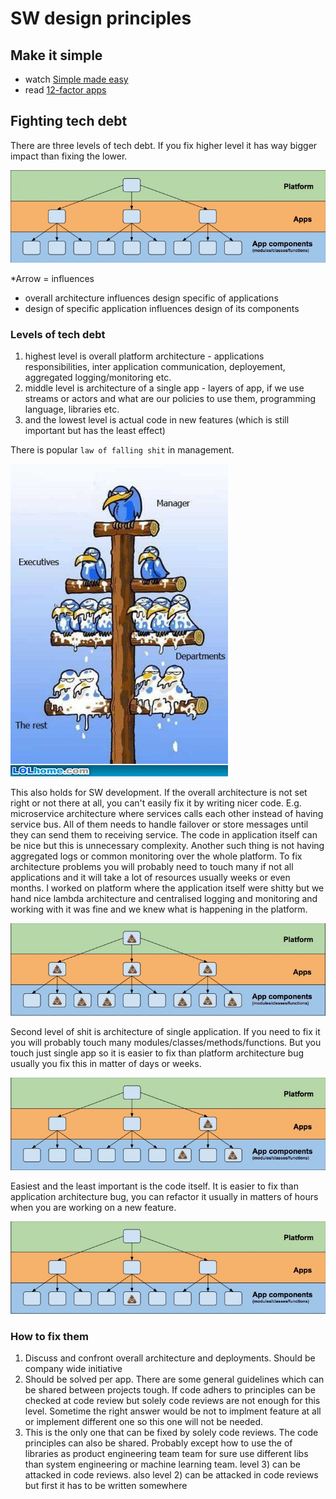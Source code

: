 # SW design principles

## Make it simple
* watch [Simple made easy](https://www.infoq.com/presentations/Simple-Made-Easy) 
* read [12-factor apps](https://12factor.net/)

## Fighting tech debt

There are three levels of tech debt. If you fix higher level it has way bigger impact than fixing the lower.

![levels](levels.jpg)

*Arrow = influences
* overall architecture influences design specific of applications
* design of specific application influences design of its components

### Levels of tech debt

1) highest level is overall platform architecture - applications responsibilities, inter application communication, deployement,  aggregated logging/monitoring etc.
2) middle level is architecture of a single app - layers of app, if we use streams or actors and what are our policies to use them, programming language, libraries etc.
3) and the lowest level is actual code in new features (which is still important but has the least effect)

There is popular `law of falling shit` in management.

![birds](birds.jpg)

This also holds for SW development. If the overall architecture is not set right or not there at all, you can't easily fix it by writing nicer code. E.g. microservice architecture where services calls each other instead of having service bus. All of them needs to handle failover or store messages until they can send them to receiving service. The code in application itself can be nice but this is unnecessary complexity. Another such thing is not having aggregated logs or common monitoring over the whole platform. To fix architecture problems you will probably need to touch many if not all applications and it will take a lot of resources usually weeks or even months. I worked on platform where the application itself were shitty but we hand nice lambda architecture and centralised logging and monitoring and working with it was fine and we knew what is happening in the platform.

![levels_shit_1](levels_shit_1.jpg)

Second level of shit is architecture of single application. If you need to fix it you will probably touch many modules/classes/methods/functions. But you touch just single app so it is easier to fix than platform architecture bug usually you fix this in matter of days or weeks.

![levels_shit_2](levels_shit_2.jpg)

Easiest and the least important is the code itself. It is easier to fix than application architecture bug, you can refactor it usually in matters of hours when you are working on a new feature.

![levels_shit_3](levels_shit_3.jpg)  

### How to fix them
1) Discuss and confront overall architecture and deployments. Should be company wide initiative
2) Should be solved per app. There are some general guidelines which can be shared between projects tough. If code adhers to principles can be checked at code review but solely code reviews are not enough for this level. Sometime the right answer would be not to implment feature at all or implement different one so this one will not be needed. 
3) This is the only one that can be fixed by solely code reviews. The code principles can also be shared. Probably except how to use the of libraries as product engineering team team for sure use different libs than system engineering or machine learning team. level 3) can be attacked in code reviews. also level 2) can be attacked in code reviews but first it has to be written somewhere
